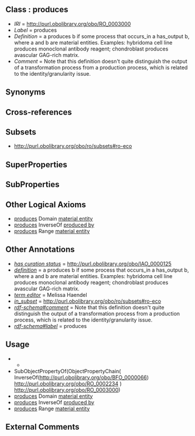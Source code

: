 
## Class : produces

 * *IRI* = http://purl.obolibrary.org/obo/RO_0003000
 * *Label* = produces
 * *Definition* = a produces b if some process that occurs_in a has_output b, where a and b are material entities. Examples: hybridoma cell line produces monoclonal antibody reagent; chondroblast produces avascular GAG-rich matrix.
 * *Comment* = Note that this definition doesn't quite distinguish the output of a transformation process from a production process, which is related to the identity/granularity issue.

## Synonyms


## Cross-references


## Subsets

 * http://purl.obolibrary.org/obo/ro/subsets#ro-eco

## SuperProperties


## SubProperties


## Other Logical Axioms

 * [produces](../../RO/00/RO_0003000.md) Domain [material entity](../../BFO/40/BFO_0000040.md)
 * [produces](../../RO/00/RO_0003000.md) InverseOf [produced by](../../RO/01/RO_0003001.md)
 * [produces](../../RO/00/RO_0003000.md) Range [material entity](../../BFO/40/BFO_0000040.md)

## Other Annotations

 * *[has curation status](../../IAO/14/IAO_0000114.md)* = http://purl.obolibrary.org/obo/IAO_0000125
 * *[definition](../../IAO/15/IAO_0000115.md)* = a produces b if some process that occurs_in a has_output b, where a and b are material entities. Examples: hybridoma cell line produces monoclonal antibody reagent; chondroblast produces avascular GAG-rich matrix.
 * *[term editor](../../IAO/17/IAO_0000117.md)* = Melissa Haendel
 * *[in_subset](../../et/oboInOwl#inSubset.md)* = http://purl.obolibrary.org/obo/ro/subsets#ro-eco
 * *[rdf-schema#comment](../../nt/rdf-schema#comment.md)* = Note that this definition doesn't quite distinguish the output of a transformation process from a production process, which is related to the identity/granularity issue.
 * *[rdf-schema#label](../../el/rdf-schema#label.md)* = produces

## Usage

 * -
 * SubObjectPropertyOf(ObjectPropertyChain( InverseOf(<http://purl.obolibrary.org/obo/BFO_0000066>) <http://purl.obolibrary.org/obo/RO_0002234> ) <http://purl.obolibrary.org/obo/RO_0003000>)
 * [produces](../../RO/00/RO_0003000.md) Domain [material entity](../../BFO/40/BFO_0000040.md)
 * [produces](../../RO/00/RO_0003000.md) InverseOf [produced by](../../RO/01/RO_0003001.md)
 * [produces](../../RO/00/RO_0003000.md) Range [material entity](../../BFO/40/BFO_0000040.md)

## External Comments

